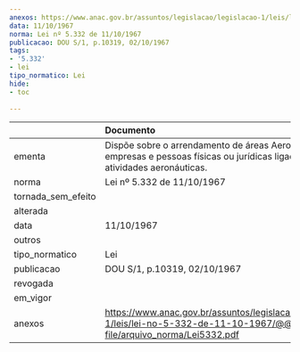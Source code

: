 ```yaml
---
anexos: https://www.anac.gov.br/assuntos/legislacao/legislacao-1/leis/lei-no-5-332-de-11-10-1967/@@display-file/arquivo_norma/Lei5332.pdf
data: 11/10/1967
norma: Lei nº 5.332 de 11/10/1967
publicacao: DOU S/1, p.10319, 02/10/1967
tags:
- '5.332'
- lei
tipo_normatico: Lei
hide: 
- toc 
 
---
```


|                    | Documento                                                                                                                          |
|:-------------------|:-----------------------------------------------------------------------------------------------------------------------------------|
| ementa             | Dispõe sobre o arrendamento de áreas Aeroportuárias às empresas e pessoas físicas ou jurídicas ligadas às atividades aeronáuticas. |
| norma              | Lei nº 5.332 de 11/10/1967                                                                                                         |
| tornada_sem_efeito |                                                                                                                                    |
| alterada           |                                                                                                                                    |
| data               | 11/10/1967                                                                                                                         |
| outros             |                                                                                                                                    |
| tipo_normatico     | Lei                                                                                                                                |
| publicacao         | DOU S/1, p.10319, 02/10/1967                                                                                                       |
| revogada           |                                                                                                                                    |
| em_vigor           |                                                                                                                                    |
| anexos             | https://www.anac.gov.br/assuntos/legislacao/legislacao-1/leis/lei-no-5-332-de-11-10-1967/@@display-file/arquivo_norma/Lei5332.pdf  |